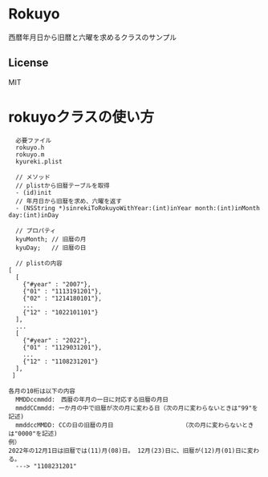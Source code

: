 # Rokuyo
西暦年月日から旧暦と六曜を求めるクラスのサンプル

## License
MIT

# rokuyoクラスの使い方
      必要ファイル
      rokuyo.h
      rokuyo.m
      kyureki.plist
      
      // メソッド
      // plistから旧暦テーブルを取得
      - (id)init
      // 年月日から旧暦を求め、六曜を返す
      - (NSString *)sinrekiToRokuyoWithYear:(int)inYear month:(int)inMonth day:(int)inDay
    
      // プロパティ
      kyuMonth;	// 旧暦の月
      kyuDay;	// 旧暦の日
 
      // plistの内容
    [
      [
        {"#year" : "2007"},
        {"01" : "1113191201"},
        {"02" : "1214180101"},
        ...
        {"12" : "1022101101"}
      ],
      ...
      [
        {"#year" : "2022"},
        {"01" : "1129031201"},
        ...
        {"12" : "1108231201"}
      ],
     ]
    
    各月の10桁は以下の内容
      MMDDccmmdd:　西暦の年月の一日に対応する旧暦の月日
      mmddCCmmdd: 一か月の中で旧暦が次の月に変わる日（次の月に変わらないときは"99"を記述)
      mmddccMMDD: CCの日の旧暦の月日　　　　　　　　　　　　（次の月に変わらないときは"0000"を記述)
    例）
    2022年の12月1日は旧暦では(11)月(08)日。 12月(23)日に、旧暦が(12)月(01)日に変わる。
      ---> "1108231201"
